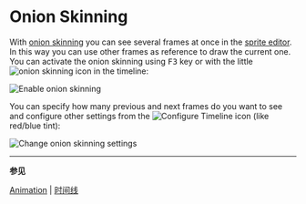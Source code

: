 # Onion Skinning

With [onion skinning](https://en.wikipedia.org/wiki/Onion_skinning)
you can see several frames at once in the [sprite editor](sprite-editor.md).
In this way you can use other frames as reference to draw the current one.
You can activate the onion skinning using <kbd>F3</kbd> key or with the little
![onion skinning](animation/onion-skinning.png) icon in the timeline:

![Enable onion skinning](animation/enable-onion-skinning.gif)

You can specify how many previous and next frames do you want to see
and configure other settings from the
![Configure Timeline](animation/configure-timeline.png) icon (like red/blue tint):

![Change onion skinning settings](animation/onion-skinning-settings.gif)

---

**参见**

[Animation](animation.md) |
[时间线](timeline.md)
